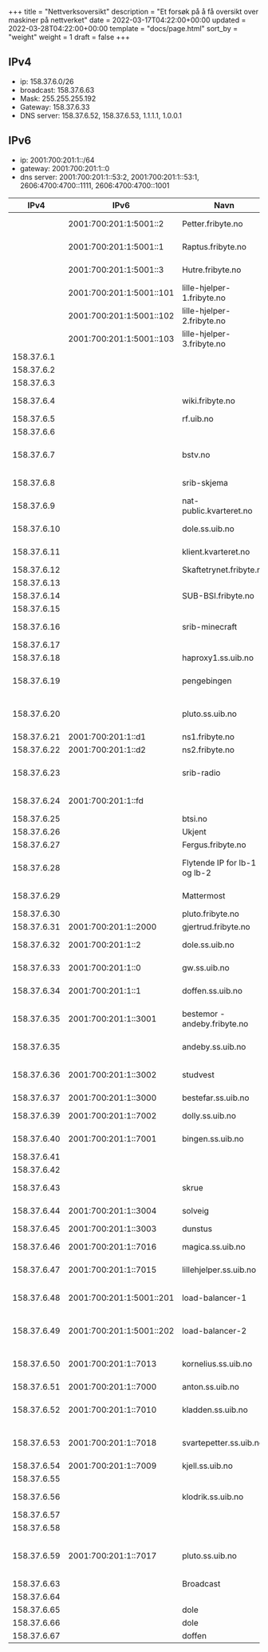 +++
title = "Nettverksoversikt"
description = "Et forsøk på å få oversikt over maskiner på nettverket"
date = 2022-03-17T04:22:00+00:00
updated = 2022-03-28T04:22:00+00:00
template = "docs/page.html"
sort_by = "weight"
weight = 1
draft = false
+++

## IPv4

- ip: 158.37.6.0/26
- broadcast: 158.37.6.63
- Mask: 255.255.255.192
- Gateway: 158.37.6.33
- DNS server: 158.37.6.52, 158.37.6.53, 1.1.1.1, 1.0.0.1

## IPv6

- ip: 2001:700:201:1::/64
- gateway: 2001:700:201:1::0
- dns server: 2001:700:201:1::53:2, 2001:700:201:1::53:1, 2606:4700:4700::1111,
  2606:4700:4700::1001

| IPv4        | IPv6                     | Navn                         | Interface    | Kommentar                              |
| ----------- | ------------------------ | ---------------------------- | ------------ | -------------------------------------- |
|             | 2001:700:201:1:5001::2   | Petter.fribyte.no            |              | Kubernetes server node                 |
|             | 2001:700:201:1:5001::1   | Raptus.fribyte.no            |              | Kubernetes server node                 |
|             | 2001:700:201:1:5001::3   | Hutre.fribyte.no             |              | Kubernetes server node                 |
|             | 2001:700:201:1:5001::101 | lille-hjelper-1.fribyte.no   |              | Kubernetes agent node                  |
|             | 2001:700:201:1:5001::102 | lille-hjelper-2.fribyte.no   |              | Kubernetes agent node                  |
|             | 2001:700:201:1:5001::103 | lille-hjelper-3.fribyte.no   |              | Kubernetes agent node                  |
| 158.37.6.1  |                          |                              |              | (ledig)                                |
| 158.37.6.2  |                          |                              |              | (ledig)                                |
| 158.37.6.3  |                          |                              |              | (ledig)                                |
| 158.37.6.4  |                          | wiki.fribyte.no              |              | Zola wiki (konrad)                     |
| 158.37.6.5  |                          | rf.uib.no                    |              | (kunde)                                |
| 158.37.6.6  |                          |                              |              | (ledig)                                |
| 158.37.6.7  |                          | bstv.no                      |              | Wordpress (kunde) (konrad)             |
| 158.37.6.8  |                          | srib-skjema                  |              | (kunde) (konrad)                       |
| 158.37.6.9  |                          | nat-public.kvarteret.no      | carp1        | Felles addresse                        |
| 158.37.6.10 |                          | dole.ss.uib.no               | carp1        | Felles addresse                        |
| 158.37.6.11 |                          | klient.kvarteret.no          | carp1        | Felles addresse                        |
| 158.37.6.12 |                          | Skaftetrynet.fribyte.no      |              | Proxmox node                           |
| 158.37.6.13 |                          |                              |              | (ledig)                                |
| 158.37.6.14 |                          | SUB-BSI.fribyte.no           |              | (kunde)                                |
| 158.37.6.15 |                          |                              |              | (ledig)                                |
| 158.37.6.16 |                          | srib-minecraft               |              | (kunde) (konrad)                       |
| 158.37.6.17 |                          |                              |              | (ledig)                                |
| 158.37.6.18 |                          | haproxy1.ss.uib.no           |              | (dunstus)                              |
| 158.37.6.19 |                          | pengebingen                  |              | Docker-øko (intern) (konrad)           |
| 158.37.6.20 |                          | pluto.ss.uib.no              |              | Gammel webside server                  |
| 158.37.6.21 | 2001:700:201:1::d1       | ns1.fribyte.no               |              | Navnetjener                            |
| 158.37.6.22 | 2001:700:201:1::d2       | ns2.fribyte.no               |              | Navnetjener                            |
| 158.37.6.23 |                          | srib-radio                   |              | Docker-øko (kunde) (konrad)            |
| 158.37.6.24 | 2001:700:201:1::fd       |                              |              | Rekursiv navnetjener                   |
| 158.37.6.25 |                          | btsi.no                      |              | (kunde)                                |
| 158.37.6.26 |                          | Ukjent                       |              | Ukjent                                 |
| 158.37.6.27 |                          | Fergus.fribyte.no            | eno4         | Proxmox node                           |
| 158.37.6.28 |                          | Flytende IP for lb-1 og lb-2 |              | delt mellom lb-1 og lb-2 VMer          |
| 158.37.6.29 |                          | Mattermost                   |              | (intern) (konrad)                      |
| 158.37.6.30 |                          | pluto.fribyte.no             |              | Proxmox node                           |
| 158.37.6.31 | 2001:700:201:1::2000     | gjertrud.fribyte.no          | vmbr0        | Proxmox                                |
| 158.37.6.32 | 2001:700:201:1::2        | dole.ss.uib.no               | em1          | Brannmur + DHCP                        |
| 158.37.6.33 | 2001:700:201:1::0        | gw.ss.uib.no                 | carp1        | Felles addresse                        |
| 158.37.6.34 | 2001:700:201:1::1        | doffen.ss.uib.no             | em1          | Brannmur + DHCP                        |
| 158.37.6.35 | 2001:700:201:1::3001     | bestemor - andeby.fribyte.no | br0 (eth0)   | Tidligere ganeti host + landingsserver |
| 158.37.6.35 |                          | andeby.ss.uib.no             | br0:0 (eth0) | Peker mot bestemor                     |
| 158.37.6.36 | 2001:700:201:1::3002     | studvest                     | eth0         | Docker-øko, (kunde) (konrad)           |
| 158.37.6.37 | 2001:700:201:1::3000     | bestefar.ss.uib.no           | br0 (eth0)   |                                        |
| 158.37.6.39 | 2001:700:201:1::7002     | dolly.ss.uib.no              | eth0         | (tilsynelatende ikke i bruk)           |
| 158.37.6.40 | 2001:700:201:1::7001     | bingen.ss.uib.no             | eth0         | Backup maskin                          |
| 158.37.6.41 |                          |                              |              | (ledig)                                |
| 158.37.6.42 |                          |                              |              | (ledig)                                |
| 158.37.6.43 |                          | skrue                        |              | Backup maskin                          |
| 158.37.6.44 | 2001:700:201:1::3004     | solveig                      | eth0         | ganeti host master                     |
| 158.37.6.45 | 2001:700:201:1::3003     | dunstus                      | eth0         | ganeti host                            |
| 158.37.6.46 | 2001:700:201:1::7016     | magica.ss.uib.no             | eth0         | gammel intern server                   |
| 158.37.6.47 | 2001:700:201:1::7015     | lillehjelper.ss.uib.no       | eth0         | gammel IRC - Quassel                   |
| 158.37.6.48 | 2001:700:201:1:5001::201 | load-balancer-1              | eth0         | Load balancer for kubernetes cluster   |
| 158.37.6.49 | 2001:700:201:1:5001::202 | load-balancer-2              | eth0         | Load balancer for kubernetes cluster   |
| 158.37.6.50 | 2001:700:201:1::7013     | kornelius.ss.uib.no          | eth0         | gammel overvåkning - Munin             |
| 158.37.6.51 | 2001:700:201:1::7000     | anton.ss.uib.no              | eth0         | gammel LDAP                            |
| 158.37.6.52 | 2001:700:201:1::7010     | kladden.ss.uib.no            | eth0         | DNS tjener (solveig) (master)          |
| 158.37.6.53 | 2001:700:201:1::7018     | svartepetter.ss.uib.no       | eth0         | DNS tjener (dunstus) (slave)           |
| 158.37.6.54 | 2001:700:201:1::7009     | kjell.ss.uib.no              | eth0         | (fergus)                               |
| 158.37.6.55 |                          |                              |              | (ledig)                                |
| 158.37.6.56 |                          | klodrik.ss.uib.no            | eth0         | LDAP server? (dunstus)                 |
| 158.37.6.57 |                          |                              |              | (ledig)                                |
| 158.37.6.58 |                          |                              |              | (ledig)                                |
| 158.37.6.59 | 2001:700:201:1::7017     | pluto.ss.uib.no              | eth0         | Diverse nettsider srib.no++ (solveig)  |
| 158.37.6.63 |                          | Broadcast                    | RESERVED     |                                        |
| 158.37.6.64 |                          |                              |              | (ledig)                                |
| 158.37.6.65 |                          | dole                         |              | Ekstern ip                             |
| 158.37.6.66 |                          | dole                         |              | Ekstern ip                             |
| 158.37.6.67 |                          | doffen                       |              | Ekstern ip                             |
